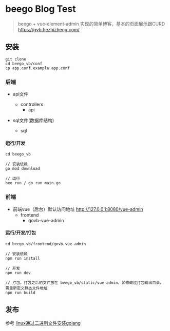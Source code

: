# beego Blog Test

> beego + vue-element-admin 实现的简单博客，基本的页面展示跟CURD
> https://gvb.hezhizheng.com/

## 安装
```
git clone 
cd beego_vb/conf
cp app.conf.example app.conf
```

### 后端
- api文件
  - controllers
    - api

- sql文件(数据库结构)
  - sql

#### 运行/开发
```
cd beego_vb

// 安装依赖
go mod download

// 运行
bee run / go run main.go
```

### 前端
- 前端vue（后台）默认访问地址 http://127.0.0.1:8080/vue-admin
  - frontend
    - govb-vue-admin

#### 运行/开发/打包
```
cd beego_vb/frontend/govb-vue-admin

// 安装依赖
npm run install

// 开发
npn run dev

// 打包，打包之后的文件放在 beego_vb/static/vue-admin，如修改过打包输出目录，需重新定义静态文件地址
npn run build
```

## 发布
参考 [linux通过二进制文件安装golang](https://hzz.cool/blog/linux-installs-golang-through-binary-files)